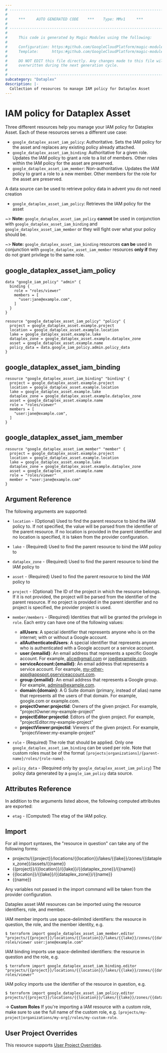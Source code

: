 ```yaml
---
# ----------------------------------------------------------------------------
#
#     ***     AUTO GENERATED CODE    ***    Type: MMv1     ***
#
# ----------------------------------------------------------------------------
#
#     This code is generated by Magic Modules using the following:
#
#     Configuration: https:#github.com/GoogleCloudPlatform/magic-modules/tree/main/mmv1/products/dataplex/Asset.yaml
#     Template:      https:#github.com/GoogleCloudPlatform/magic-modules/tree/main/mmv1/templates/terraform/resource_iam.html.markdown.tmpl
#
#     DO NOT EDIT this file directly. Any changes made to this file will be
#     overwritten during the next generation cycle.
#
# ----------------------------------------------------------------------------
subcategory: "Dataplex"
description: |-
  Collection of resources to manage IAM policy for Dataplex Asset
---
```


# IAM policy for Dataplex Asset

Three different resources help you manage your IAM policy for Dataplex Asset. Each of these resources serves a different use case:

* `google_dataplex_asset_iam_policy`: Authoritative. Sets the IAM policy for the asset and replaces any existing policy already attached.
* `google_dataplex_asset_iam_binding`: Authoritative for a given role. Updates the IAM policy to grant a role to a list of members. Other roles within the IAM policy for the asset are preserved.
* `google_dataplex_asset_iam_member`: Non-authoritative. Updates the IAM policy to grant a role to a new member. Other members for the role for the asset are preserved.

A data source can be used to retrieve policy data in advent you do not need creation

* `google_dataplex_asset_iam_policy`: Retrieves the IAM policy for the asset

~> **Note:** `google_dataplex_asset_iam_policy` **cannot** be used in conjunction with `google_dataplex_asset_iam_binding` and `google_dataplex_asset_iam_member` or they will fight over what your policy should be.

~> **Note:** `google_dataplex_asset_iam_binding` resources **can be** used in conjunction with `google_dataplex_asset_iam_member` resources **only if** they do not grant privilege to the same role.



## google_dataplex_asset_iam_policy

```hcl
data "google_iam_policy" "admin" {
  binding {
    role = "roles/viewer"
    members = [
      "user:jane@example.com",
    ]
  }
}

resource "google_dataplex_asset_iam_policy" "policy" {
  project = google_dataplex_asset.example.project
  location = google_dataplex_asset.example.location
  lake = google_dataplex_asset.example.lake
  dataplex_zone = google_dataplex_asset.example.dataplex_zone
  asset = google_dataplex_asset.example.name
  policy_data = data.google_iam_policy.admin.policy_data
}
```

## google_dataplex_asset_iam_binding

```hcl
resource "google_dataplex_asset_iam_binding" "binding" {
  project = google_dataplex_asset.example.project
  location = google_dataplex_asset.example.location
  lake = google_dataplex_asset.example.lake
  dataplex_zone = google_dataplex_asset.example.dataplex_zone
  asset = google_dataplex_asset.example.name
  role = "roles/viewer"
  members = [
    "user:jane@example.com",
  ]
}
```

## google_dataplex_asset_iam_member

```hcl
resource "google_dataplex_asset_iam_member" "member" {
  project = google_dataplex_asset.example.project
  location = google_dataplex_asset.example.location
  lake = google_dataplex_asset.example.lake
  dataplex_zone = google_dataplex_asset.example.dataplex_zone
  asset = google_dataplex_asset.example.name
  role = "roles/viewer"
  member = "user:jane@example.com"
}
```


## Argument Reference

The following arguments are supported:

* `location` - (Optional)  Used to find the parent resource to bind the IAM policy to. If not specified,
  the value will be parsed from the identifier of the parent resource. If no location is provided in the parent identifier and no
  location is specified, it is taken from the provider configuration.
* `lake` - (Required)  Used to find the parent resource to bind the IAM policy to
* `dataplex_zone` - (Required)  Used to find the parent resource to bind the IAM policy to
* `asset` - (Required) Used to find the parent resource to bind the IAM policy to

* `project` - (Optional) The ID of the project in which the resource belongs.
    If it is not provided, the project will be parsed from the identifier of the parent resource. If no project is provided in the parent identifier and no project is specified, the provider project is used.

* `member/members` - (Required) Identities that will be granted the privilege in `role`.
  Each entry can have one of the following values:
  * **allUsers**: A special identifier that represents anyone who is on the internet; with or without a Google account.
  * **allAuthenticatedUsers**: A special identifier that represents anyone who is authenticated with a Google account or a service account.
  * **user:{emailid}**: An email address that represents a specific Google account. For example, alice@gmail.com or joe@example.com.
  * **serviceAccount:{emailid}**: An email address that represents a service account. For example, my-other-app@appspot.gserviceaccount.com.
  * **group:{emailid}**: An email address that represents a Google group. For example, admins@example.com.
  * **domain:{domain}**: A G Suite domain (primary, instead of alias) name that represents all the users of that domain. For example, google.com or example.com.
  * **projectOwner:projectid**: Owners of the given project. For example, "projectOwner:my-example-project"
  * **projectEditor:projectid**: Editors of the given project. For example, "projectEditor:my-example-project"
  * **projectViewer:projectid**: Viewers of the given project. For example, "projectViewer:my-example-project"

* `role` - (Required) The role that should be applied. Only one
    `google_dataplex_asset_iam_binding` can be used per role. Note that custom roles must be of the format
    `[projects|organizations]/{parent-name}/roles/{role-name}`.

* `policy_data` - (Required only by `google_dataplex_asset_iam_policy`) The policy data generated by
  a `google_iam_policy` data source.

## Attributes Reference

In addition to the arguments listed above, the following computed attributes are
exported:

* `etag` - (Computed) The etag of the IAM policy.

## Import

For all import syntaxes, the "resource in question" can take any of the following forms:

* projects/{{project}}/locations/{{location}}/lakes/{{lake}}/zones/{{dataplex_zone}}/assets/{{name}}
* {{project}}/{{location}}/{{lake}}/{{dataplex_zone}}/{{name}}
* {{location}}/{{lake}}/{{dataplex_zone}}/{{name}}
* {{name}}

Any variables not passed in the import command will be taken from the provider configuration.

Dataplex asset IAM resources can be imported using the resource identifiers, role, and member.

IAM member imports use space-delimited identifiers: the resource in question, the role, and the member identity, e.g.
```
$ terraform import google_dataplex_asset_iam_member.editor "projects/{{project}}/locations/{{location}}/lakes/{{lake}}/zones/{{dataplex_zone}}/assets/{{asset}} roles/viewer user:jane@example.com"
```

IAM binding imports use space-delimited identifiers: the resource in question and the role, e.g.
```
$ terraform import google_dataplex_asset_iam_binding.editor "projects/{{project}}/locations/{{location}}/lakes/{{lake}}/zones/{{dataplex_zone}}/assets/{{asset}} roles/viewer"
```

IAM policy imports use the identifier of the resource in question, e.g.
```
$ terraform import google_dataplex_asset_iam_policy.editor projects/{{project}}/locations/{{location}}/lakes/{{lake}}/zones/{{dataplex_zone}}/assets/{{asset}}
```

-> **Custom Roles** If you're importing a IAM resource with a custom role, make sure to use the
 full name of the custom role, e.g. `[projects/my-project|organizations/my-org]/roles/my-custom-role`.

## User Project Overrides

This resource supports [User Project Overrides](https://registry.terraform.io/providers/hashicorp/google/latest/docs/guides/provider_reference#user_project_override).
